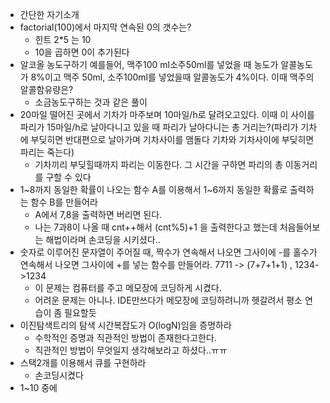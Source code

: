 


- 간단한 자기소개
- factorial(100)에서 마지막 연속된 0의 갯수는?
	- 힌트 2*5 는 10
	- 10을 곱하면 0이 추가된다
- 알코올 농도구하기 예를들어, 맥주100 ml소주50ml를 넣었을 때 농도가 알콜농도가 8%이고 맥주 50ml, 소주100ml를 넣었을때 알콜농도가 4%이다. 이때 맥주의 알콜함유량은?
	- 소금농도구하는 것과 같은 풀이
- 20마일 떨어진 곳에서 기차가 마주보며 10마일/h로 달려오고있다. 이때 이 사이를 파리가 15마일/h로 날아다니고 있을 때 파리가 날아다니는 총 거리는?(파리가 기차에 부딪히면 반대편으로 날아가며 기차사이를 맴돌다 기차와 기차사이에 부딪히면 파리는 죽는다)
	-  기차끼리 부딪힐때까지 파리는 이동한다. 그 시간을 구하면 파리의 총 이동거리를 구할 수 있다
- 1~8까지 동일한 확률이 나오는 함수 A를 이용해서 1~6까지 동일한 확률로 출력하는 함수 B를 만들어라
	- A에서 7,8을 출력하면 버리면 된다.
	- 나는 7과8이 나올 때 cnt++해서 (cnt%5)+1 을 출력한다고 했는데 처음들어보는 해법이라며 손코딩을 시키셨다..
- 숫자로 이루어진 문자열이 주어질 때, 짝수가 연속해서 나오면 그사이에 -를 홀수가 연속해서 나오면 그사이에 +를 넣는 함수를 만들어라. 7711 -> (7+7+1+1) , 1234->1234
	- 이 문제는 컴퓨터를 주고 메모장에 코딩하게 시켰다.
	- 어려운 문제는 아니나. IDE만쓰다가 메모장에 코딩하려니까 헷갈려서 평소 연습이 좀 필요할듯
- 이진탐색트리의 탐색 시간복잡도가 O(logN)임을 증명하라
	-	수학적인 증명과 직관적인 방법이 존재한다고한다.
	-	직관적인 방법이 무엇일지 생각해보라고 하셨다..ㅠㅠ
-  스택2개를 이용해서 큐를 구현하라
	- 손코딩시켰다
- 1~10 중에 
<!--stackedit_data:
eyJoaXN0b3J5IjpbLTcxNTA4MjQ2MV19
-->